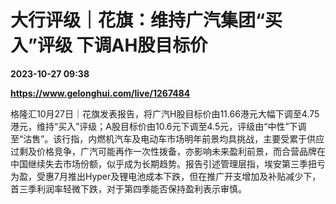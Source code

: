# 大行评级｜花旗：维持广汽集团“买入”评级 下调AH股目标价

**2023-10-27 09:38**

**https://www.gelonghui.com/live/1267484**

格隆汇10月27日｜花旗发表报告，将广汽H股目标价由11.66港元大幅下调至4.75港元，维持“买入”评级；A股目标价由10.6元下调至4.5元，评级由“中性”下调至“沽售”。该行指，内燃机汽车及电动车市场明年前景均具挑战，主要受累于供应过剩及价格竞争，广汽可能再作一次性拨备，亦影响未来盈利前景，而合营品牌在中国继续失去市场份额，似乎成为长期趋势。报告引述管理层指，埃安第三季扭亏为盈，受惠7月推出Hyper及锂电池成本下跌，但在推广开支增加及补贴减少下，首三季利润率轻微下跌，对于第四季能否保持盈利表示审慎。